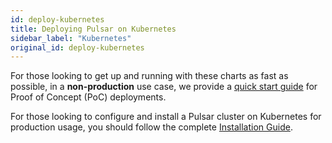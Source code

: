 ```yaml
---
id: deploy-kubernetes
title: Deploying Pulsar on Kubernetes
sidebar_label: "Kubernetes"
original_id: deploy-kubernetes
---
```


For those looking to get up and running with these charts as fast
as possible, in a **non-production** use case, we provide
a [quick start guide](getting-started-helm.md) for Proof of Concept (PoC) deployments.

For those looking to configure and install a Pulsar cluster on Kubernetes for production usage, you should follow the complete [Installation Guide](helm-install.md).
